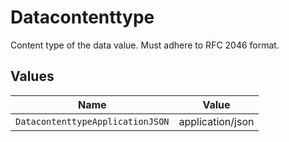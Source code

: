 # Datacontenttype

Content type of the data value. Must adhere to RFC 2046 format.


## Values

| Name                             | Value                            |
| -------------------------------- | -------------------------------- |
| `DatacontenttypeApplicationJSON` | application/json                 |
